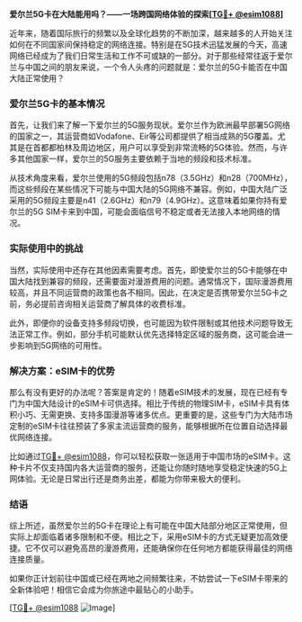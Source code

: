 **爱尔兰5G卡在大陆能用吗？——一场跨国网络体验的探索[[TG💪+ @esim1088](https://t.me/s/esim1088)]**

近年来，随着国际旅行的频繁以及全球化趋势的不断加深，越来越多的人开始关注如何在不同国家间保持稳定的网络连接。特别是在5G技术迅猛发展的今天，高速网络已经成为了我们日常生活和工作不可或缺的一部分。对于那些经常往返于爱尔兰与中国之间的朋友来说，一个令人头疼的问题就是：爱尔兰的5G卡能否在中国大陆正常使用？

### 爱尔兰5G卡的基本情况

首先，让我们来了解一下爱尔兰的5G服务现状。爱尔兰作为欧洲最早部署5G网络的国家之一，其运营商如Vodafone、Eir等公司都提供了相当成熟的5G覆盖。尤其是在首都都柏林及周边地区，用户可以享受到非常流畅的5G体验。然而，与许多其他国家一样，爱尔兰的5G服务主要依赖于当地的频段和技术标准。

从技术角度来看，爱尔兰使用的5G频段包括n78（3.5GHz）和n28（700MHz），而这些频段在某些情况下可能与中国大陆的5G网络不兼容。例如，中国大陆广泛采用的5G频段主要是n41（2.6GHz）和n79（4.9GHz）。这意味着如果你持有爱尔兰的5G SIM卡来到中国，可能会面临信号不稳定或者无法接入本地网络的情况。

### 实际使用中的挑战

当然，实际使用中还存在其他因素需要考虑。首先，即使爱尔兰的5G卡能够在中国大陆找到兼容的频段，还需要面对漫游费用的问题。通常情况下，国际漫游费用较高，并且不同运营商的政策也各不相同。因此，在决定是否携带爱尔兰5G卡之前，务必提前咨询相关运营商了解具体的收费标准。

此外，即便你的设备支持多频段切换，也可能因为软件限制或其他技术问题导致无法正常工作。例如，部分手机可能默认优先选择特定区域的服务商，这可能会进一步影响到5G网络的可用性。

### 解决方案：eSIM卡的优势

那么有没有更好的办法呢？答案是肯定的！随着eSIM技术的发展，现在已经有专门为中国大陆设计的eSIM卡可供选择。相比于传统的物理SIM卡，eSIM卡具有体积小巧、无需更换、支持多国漫游等诸多优点。更重要的是，这些专门为大陆市场定制的eSIM卡往往预装了多家主流运营商的服务，能够根据所在位置自动选择最优网络连接。

比如通过[TG💪+ @esim1088](https://t.me/s/esim1088)，你可以轻松获取一张适用于中国市场的eSIM卡。这种卡片不仅支持国内各大运营商的服务，还能让你随时随地享受稳定快速的5G上网体验。无论是日常出行还是商务出差，都能为你带来极大的便利。

### 结语

综上所述，虽然爱尔兰的5G卡在理论上有可能在中国大陆部分地区正常使用，但实际上却面临着诸多限制和不便。相比之下，采用eSIM卡的方式无疑更加高效便捷。它不仅可以避免高昂的漫游费用，还能确保你在任何地方都能获得最佳的网络连接质量。

如果你正计划前往中国或已经在两地之间频繁往来，不妨尝试一下eSIM卡带来的全新体验吧！相信它会成为你旅途中最贴心的小助手。

[[TG💪+ @esim1088](https://t.me/s/esim1088) ![Image](https://i.postimg.cc/4NQfJmqS/Snipaste-2025-05-13-00-14-12.png)]